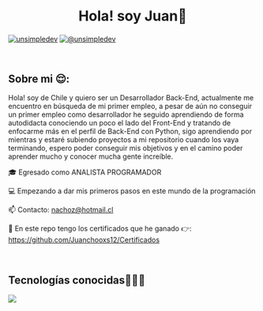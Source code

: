 <h1 align="center">Hola! soy Juan👋 </h1> 

<p align="left">
<a href="https://linkedin.com/in/juan-honorato12" target="blank"><img align="center" src="https://img.shields.io/badge/LinkedIn-0077B5?style=for-the-badge&logo=linkedin&logoColor=white" alt="unsimpledev"/></a>
<a href = "mailto:nachoz@hotmail.cl" target="blank"><img align="center" src="https://img.shields.io/badge/Microsoft_Outlook-0078D4?style=for-the-badge&logo=microsoft-outlook&logoColor=white" alt="@unsimpledev"  /></a>
  </p>
<br>
<h2>Sobre mi 😌: </h2>
<!--Intro start-->

<p align="left">
Hola! soy de Chile y quiero ser un Desarrollador Back-End, actualmente me encuentro en búsqueda de mi primer empleo, a pesar de aún no conseguir un primer empleo como desarrollador he seguido aprendiendo de forma autodidacta conociendo un poco el lado del Front-End y tratando de enfocarme más en el perfil de Back-End con Python, sigo aprendiendo por mientras y estaré subiendo proyectos a mi repositorio cuando los vaya terminando, espero poder conseguir mis objetivos y en el camino poder aprender mucho y conocer mucha gente increíble.
  
🎓 Egresado como ANALISTA PROGRAMADOR

💻 Empezando a dar mis primeros pasos en este mundo  de la programación

📫 Contacto: nachoz@hotmail.cl

📜 En este repo tengo los certificados que he ganado 👉: https://github.com/Juanchooxs12/Certificados 
<!--Intro end-->
  </p>
<br>

<h2 >Tecnologías conocidas👨🏻‍💻</h2>
<!--tech stack icons-->
<p align="left">
  <a href="https://skillicons.dev">
    <img src="https://skillicons.dev/icons?i=html,css,javascript,python,django,bootstrap,mysql,vscode" />
  </a>
</p>
<br>
<!-------------------------->
<br><br><br>
<br><br>

